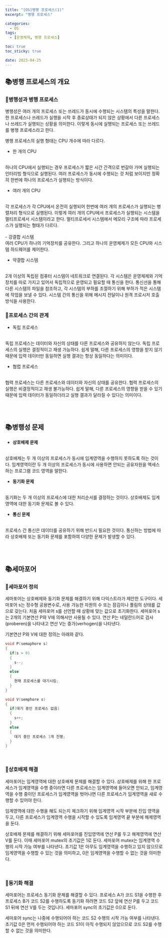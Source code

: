 ```yaml
---
title: "[OS]병행 프로세스(1)"
excerpt: "병행 프로세스"

categories:
  - OS
tags:
  - [운영체제, 병행 프로세스]

toc: true
toc_sticky: true

date: 2023-04-25
---
```


## 📚병행 프로세스의 개요
### 📄병행성과 병행 프로세스
병행성은 여러 개의 프로세스 또는 쓰레드가 동시에 수행되는 시스템의 특성을 말한다. 한 프로세스나 쓰레드가 실행을 시작 후 종료상태가 되지 않은 상황에서 다른 프로세스나 쓰레드가 실행되는 상황을 의미한다. 이렇게 동시에 실행되는 프로세스 또는 쓰레드를 병행 프로세스라고 한다.

병행 프로세스의 실행 형태는 CPU 개수에 따라 다르다.

* 한 개의 CPU
<br>
하나의 CPU에서 실행되는 경우 프로세스가 짧은 시간 간격으로 번갈아 가며 실행되는 인터리빙 형식으로 실행된다. 여러 프로세스가 동시에 수행되는 것 처럼 보이지만 정확히 한번에 하나의 프로세스가 실행되는 방식이다.

<br>

* 여러 개의 CPU
<br>
각 프로세스가 각 CPU에서 온전히 실행되어 한번에 여러 개의 프로세스가 실행되는 병렬처리 형식으로 실행된다. 이렇게 여러 개의 CPU에서 프로세스가 실행되는 시스템을 멀티프로세서 시스템이라고 한다. 멀티프로세서 시스템에서 메모리 구조에 따라 프로세스가 실행되는 형태가 다르다.
<br><br>
  - 강결합 시스템
  <br>
  여러 CPU가 하나의 기억장치를 공유한다. 그리고 하나의 운영체제가 모든 CPU와 시스템 하드웨어를 제어한다.

  - 약결합 시스템
  <br>
  2개 이상의 독립된 컴퓨터 시스템이 네트워크로 연결된다. 각 시스템은 운영체제와 기억장치를 따로 가지고 있어서 독립적으로 운영되고 필요할 때 통신을 한다. 통신선을 통해 다른 시스템의 파일을 참조하고, 각 시스템의 부하를 조절하기 위해 부하가 적은 시스템에 작업을 보낼 수 있다. 시스템 간의 통신을 위해 메시지 전달이나 원격 프로시저 호출방식을 사용한다.

<br>

### 📄프로세스 간의 관계
* 독립 프로세스
<br>
독립 프로세스는 데이터와 자신의 상태를 다른 프로세스와 공유하지 않는다. 독립 프로세스의 실행은 결정적이고 재생 가능하다. 쉽게 말해, 다른 프로세스의 영향을 받지 않기 때문에 입력 데이터만 동일하면 실행 결과는 항상 동일하다는 의미이다.

* 협렵 프로세스
<br>
협력 프로세스는 다른 프로세스와 데이터와 자신의 상태를 공유한다. 협력 프로세스의 실행은 비결정적이고 재생 불가능하다. 쉽게 말해, 다른 프로세스의 영향을 받을 수 있기 때문에 입력 데이터가 동일하더라고 실행 결과가 달라질 수 있다는 의미이다.

<br><br>

## 📚병행성 문제
* **상호배제 문제**
<br>
상호배제는 두 개 이상의 프로세스가 동시에 임계영역을 수행하지 못하도록 하는 것이다. 임계영역이란 두 개 이상의 프로세스가 동시에 사용하면 안되는 공유자원을 액세스하는 프로그램 코드 영역을 말한다.

* **동기화 문제**
<br>
동기화는 두 개 이상의 프로세스에 대한 처리순서를 결정하는 것이다. 상호배제도 임계영역에 대한 동기화 문제로 볼 수 있다.

* **통신 문제**
<br>
프로세스 간 통신은 데이터를 공유하기 위해 반드시 필요한 것이다. 통신하는 방법에 따라 상호배제 또는 동기화 문제를 포함하여 다양한 문제가 발생할 수 있다.


<br><br>

## 📚세마포어
### 📄세마포어 정의
세마포어는 상호배제와 동기화 문제를 해결하기 위해 다익스트라가 제안한 도구이다. 세마포어 s는 정수형 공용변수로, 사용 가능한 자원의 수 또는 잠김이나 풀림의 상태를 값으로 갖는다. 처음 세마포어 s를 선언할 때 상황에 맞는 값으로 초기화한다. 세마포어 s는 2개의 기본연산 P와 V에 의해서만 사용될 수 있다. 연산 P는 네덜란드어로 검사(proberen)을 나타내고 연산 V는 증가(verhogen)을 나타낸다.

기본연산 P와 V에 대한 정의는 아래와 같다.

```c
void P(semaphore s)
{
  if(s > 0)
  {
    s--;
  }
  else
  {
    현재 프로세스를 대기시킴;
  }
}

void V(semphore s)
{
  if(대기 중인 프로세스 없음)
  {
    s++;
  }
  else
  {
    대기 중인 프로세스 1개 진행;
  }
}
```

<br>

### 📄상호배제 해결
세마포어는 임계영역에 대한 상호배제 문제를 해결할 수 있다. 상호배제를 위해 한 프로세스가 임계영역을 수행 중이라면 다른 프로세스는 임계영역에 들어오면 안되고, 임계영역을 수행 중이던 프로세스가 임계영역을 벗어나면 다른 프로세스가 임계영역을 새로 수행할 수 있어야 한다.

임계영역에 대한 수행을 해도 되는지 체크하기 위해 임계영역 시작 부분에 진입 영역을 두고, 다른 프로세스가 임계영역 수행을 시작할 수 있도록 임계영역 끝 부분에 해제영역을 둔다.

상호배제 문제를 해결하기 위해 세마포어를 진입영역에 연산 P를 두고 해제영역에 연산 V를 둔다. 이때 세마포어 mutex의 초기값은 1로 둔다. 세마포어 mutex는 임계영역 수행의 시작 가능 여부를 나타낸다. 초기값 1은 아무도 임계영역을 수행하고 있지 않으므로 임계영역을 수행할 수 있는 것을 의미하고, 0은 임계영역을 수행할 수 없는 것을 의미한다.

<br>

### 📄동기화 해결
세마포어는 프로세스 동기화 문제를 해결할 수 있다. 프로세스 A가 코드 S1을 수행한 후 프로세스 B가 코드 S2를 수행하도록 동기화 하려면 코드 S2 앞에 연산 P를 두고 코드 S1 뒤에 연산 V를 두는 것입니다. 세마포어 sync의 초기값은 0으로 둔다.

세마포어 sync는 나중에 수행되어야 하는 코드 S2 수행의 시작 가능 여부를 나타낸다. 초기값 0은 먼저 수행되어야 하는 코드 S1이 아직 수행되지 않았으므로 코드 S2를 수행할 수 없는 것을 의미한다.

<br><br>